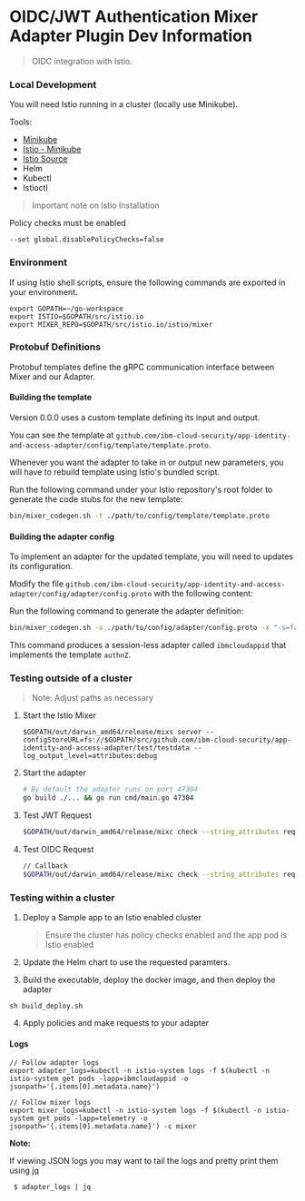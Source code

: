 # OIDC/JWT Authentication Mixer Adapter Plugin Dev Information

> OIDC integration with Istio.

### Local Development

You will need Istio running in a cluster (locally use Minikube). 

Tools:
- [Minikube](https://kubernetes.io/docs/tasks/tools/install-minikube/)
- [Istio - Minikube](https://istio.io/docs/setup/kubernetes/prepare/platform-setup/minikube/)
- [Istio Source](https://github.com/istio/istio)
- Helm
- Kubectl
- Istioctl

> Important note on Istio Installation 

Policy checks must be enabled
```
--set global.disablePolicyChecks=false
```

### Environment

If using Istio shell scripts, ensure the following commands are exported in your environment.

```
export GOPATH=~/go-workspace
export ISTIO=$GOPATH/src/istio.io
export MIXER_REPO=$GOPATH/src/istio.io/istio/mixer
```

### Protobuf Definitions

Protobuf templates define the gRPC communication interface between Mixer and our Adapter. 

#### Building the template

Version 0.0.0 uses a custom template defining its input and output.

You can see the template at `github.com/ibm-cloud-security/app-identity-and-access-adapter/config/template/template.proto`.

Whenever you want the adapter to take in or output new parameters, you will have to rebuild template using Istio's bundled script.

Run the following command under your Istio repository's root folder to generate the code stubs for the new template:

```bash
bin/mixer_codegen.sh -t ./path/to/config/template/template.proto
```

#### Building the adapter config

To implement an adapter for the updated template, you will need to updates its configuration. 

Modify the file `github.com/ibm-cloud-security/app-identity-and-access-adapter/config/adapter/config.proto` with the following content:

Run the following command to generate the adapter definition:

```bash
bin/mixer_codegen.sh -a ./path/to/config/adapter/config.proto -x "-s=false -n ibmcloudappid -t authnZ"
```

This command produces a session-less adapter called `ibmcloudappid` that implements the template `authnZ`.

### Testing outside of a cluster

> Note: Adjust paths as necessary

1. Start the Istio Mixer

    ```
    $GOPATH/out/darwin_amd64/release/mixs server --configStoreURL=fs://$GOPATH/src/github.com/ibm-cloud-security/app-identity-and-access-adapter/test/testdata --log_output_level=attributes:debug
    ```

2. Start the adapter
    
    ```bash
    # By default the adapter runs on port 47304
    go build ./... && go run cmd/main.go 47304
    ```

3. Test JWT Request

    ```bash
    $GOPATH/out/darwin_amd64/release/mixc check --string_attributes request.url_path=/api,request.method=GET,destination.service.name=svc-sample-app,destination.service.namespace=sample-app --stringmap_attributes "request.headers=authorization:Bearer eyJhbGciOiJSUzI1NiIsInR5cCI6IkpXVCIsImtpZCI6ImFwcElkLTcxYjM0ODkwLWE5NGYtNGVmMi1hNGI2LWNlMDk0YWE2ODA5Mi0yMDE4LTA4LTAyVDExOjUzOjM2LjQ5NyIsInZlciI6NH0.eyJpc3MiOiJodHRwczovL2V1LWdiLmFwcGlkLnRlc3QuY2xvdWQuaWJtLmNvbS9vYXV0aC92NC83MWIzNDg5MC1hOTRmLTRlZjItYTRiNi1jZTA5NGFhNjgwOTIiLCJleHAiOjE1NjEwMDU5ODEsImF1ZCI6WyJmMTZhZTViNy0wNmZmLTQxOTEtOWE2Ny0zN2EwNmNiNzEwYWQiXSwic3ViIjoiZjE2YWU1YjctMDZmZi00MTkxLTlhNjctMzdhMDZjYjcxMGFkIiwiYW1yIjpbImFwcGlkX2NsaWVudF9jcmVkZW50aWFscyJdLCJpYXQiOjE1NjEwMDIzODEsInRlbmFudCI6IjcxYjM0ODkwLWE5NGYtNGVmMi1hNGI2LWNlMDk0YWE2ODA5MiIsInNjb3BlIjoiYXBwaWRfZGVmYXVsdCJ9.QxjshCrPB5Ewr-Xt9JB75LzpTCnPhZv2nb4KbhiI2z4XpNOPJAfYyiaRon_IZJERc9aggVOjUzg8q9M3PFNY4HCVc7yTzKDNjlxDX4Cy_I0VsMjq1j_zSodLAO_JNKrdw-eUhAaZm2dusqegju-RjYYQaRLvdl04ULtwyA7j1M42Pa-ucwSZy0cWkQl1ucNVR4ydYQQtX81dliauRL3m605vkW0cjFYeMJvLWluoeMfbmBQAEINl4Vgd6LeZmiR0rFKKHtOptc8ZISqrnWULEZPVDkg2A3KKcW5sXyf-dtb2UpXJCf66-auwYYgCJ7rzjxrblSji3aK4DucZHDxEBA"    
    ```
        
4. Test OIDC Request
    
    ```bash 
    // Callback    
    $GOPATH/out/darwin_amd64/release/mixc check --string_attributes request.url_path=/web/home/oidc/callback,request.method=GET,destination.service.name=svc-sample-app,destination.service.namespace=sample-app --stringmap_attributes "request.query_params=code:OKVBoNZcnzbeYXOOY399xuKd61xFqc"    ```
    ```
    
### Testing within a cluster

1. Deploy a Sample app to an Istio enabled cluster
    > Ensure the cluster has policy checks enabled and the app pod is Istio enabled

2. Update the Helm chart to use the requested paramters.

3. Build the executable, deploy the docker image, and then deploy the adapter

`sh build_deploy.sh`
   
4. Apply policies and make requests to your adapter

#### Logs

```
// Follow adapter logs
export adapter_logs=kubectl -n istio-system logs -f $(kubectl -n istio-system get pods -lapp=ibmcloudappid -o jsonpath='{.items[0].metadata.name}')

// Follow mixer logs
export mixer_logs=kubectl -n istio-system logs -f $(kubectl -n istio-system get pods -lapp=telemetry -o jsonpath='{.items[0].metadata.name}') -c mixer
```

**Note:** 
   
   If viewing JSON logs you may want to tail the logs and pretty print them using [jq](https://brewinstall.org/install-jq-on-mac-with-brew/)
   
   ```bash
    $ adapter_logs | jq
   ```
